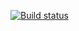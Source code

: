 [![Build status](https://ci.appveyor.com/api/projects/status/3u62okm0vx0bqmbl?svg=true)](https://ci.appveyor.com/project/RTimoshkow/page-objects)